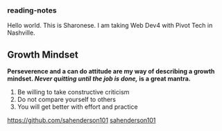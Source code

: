 ### reading-notes

Hello world. This is Sharonese. I am taking Web Dev4 with Pivot Tech in Nashville.
## Growth Mindset

**Perseverence and a can do attitude are my way of describing a growth mindset. _Never quitting until the job is done,_ is a great mantra.**

1. Be willing to take constructive criticism
2. Do not compare yourself to others
3. You will get better with effort and practice

https://github.com/sahenderson101
[sahenderson101](sahenderson101.md)

